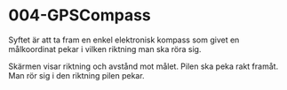 # 004-GPSCompass

Syftet är att ta fram en enkel elektronisk kompass som 
givet en målkoordinat pekar i vilken riktning man ska röra sig.

Skärmen visar riktning och avstånd mot målet.
Pilen ska peka rakt framåt.
Man rör sig i den riktning pilen pekar.